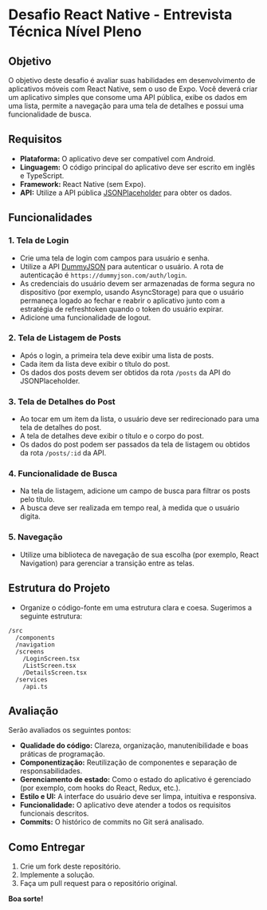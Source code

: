 
# Desafio React Native - Entrevista Técnica Nível Pleno

## Objetivo

O objetivo deste desafio é avaliar suas habilidades em desenvolvimento de aplicativos móveis com React Native, sem o uso de Expo. Você deverá criar um aplicativo simples que consome uma API pública, exibe os dados em uma lista, permite a navegação para uma tela de detalhes e possui uma funcionalidade de busca.

## Requisitos

- **Plataforma:** O aplicativo deve ser compatível com Android.
- **Linguagem:** O código principal do aplicativo deve ser escrito em inglês e TypeScript.
- **Framework:** React Native (sem Expo).
- **API:** Utilize a API pública [JSONPlaceholder](https://jsonplaceholder.typicode.com/) para obter os dados.

## Funcionalidades

### 1. Tela de Login

- Crie uma tela de login com campos para usuário e senha.
- Utilize a API [DummyJSON](https://dummyjson.com/docs/auth) para autenticar o usuário. A rota de autenticação é `https://dummyjson.com/auth/login`.
- As credenciais do usuário devem ser armazenadas de forma segura no dispositivo (por exemplo, usando AsyncStorage) para que o usuário permaneça logado ao fechar e reabrir o aplicativo junto com a estratégia de refreshtoken quando o token do usuário expirar.
- Adicione uma funcionalidade de logout.

### 2. Tela de Listagem de Posts

- Após o login, a primeira tela deve exibir uma lista de posts.
- Cada item da lista deve exibir o título do post.
- Os dados dos posts devem ser obtidos da rota `/posts` da API do JSONPlaceholder.

### 3. Tela de Detalhes do Post

- Ao tocar em um item da lista, o usuário deve ser redirecionado para uma tela de detalhes do post.
- A tela de detalhes deve exibir o título e o corpo do post.
- Os dados do post podem ser passados da tela de listagem ou obtidos da rota `/posts/:id` da API.

### 4. Funcionalidade de Busca

- Na tela de listagem, adicione um campo de busca para filtrar os posts pelo título.
- A busca deve ser realizada em tempo real, à medida que o usuário digita.

### 5. Navegação

- Utilize uma biblioteca de navegação de sua escolha (por exemplo, React Navigation) para gerenciar a transição entre as telas.

## Estrutura do Projeto

- Organize o código-fonte em uma estrutura clara e coesa. Sugerimos a seguinte estrutura:

```
/src
  /components
  /navigation
  /screens
    /LoginScreen.tsx
    /ListScreen.tsx
    /DetailsScreen.tsx
  /services
    /api.ts
```

## Avaliação

Serão avaliados os seguintes pontos:

- **Qualidade do código:** Clareza, organização, manutenibilidade e boas práticas de programação.
- **Componentização:** Reutilização de componentes e separação de responsabilidades.
- **Gerenciamento de estado:** Como o estado do aplicativo é gerenciado (por exemplo, com hooks do React, Redux, etc.).
- **Estilo e UI:** A interface do usuário deve ser limpa, intuitiva e responsiva.
- **Funcionalidade:** O aplicativo deve atender a todos os requisitos funcionais descritos.
- **Commits:** O histórico de commits no Git será analisado.

## Como Entregar

1. Crie um fork deste repositório.
2. Implemente a solução.
3. Faça um pull request para o repositório original.

**Boa sorte!**
